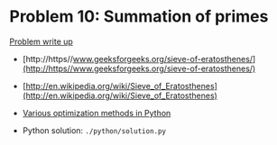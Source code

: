 # Problem 10: Summation of primes

[Problem write up](https://projecteuler.net/problem=10)

- [http://https//www.geeksforgeeks.org/sieve-of-eratosthenes/](http://https//www.geeksforgeeks.org/sieve-of-eratosthenes/)
- [http://en.wikipedia.org/wiki/Sieve_of_Eratosthenes](http://en.wikipedia.org/wiki/Sieve_of_Eratosthenes)
- [Various optimization methods in Python](https://www.geeksforgeeks.org/analysis-different-methods-find-prime-number-python/)

- Python solution: `./python/solution.py`
